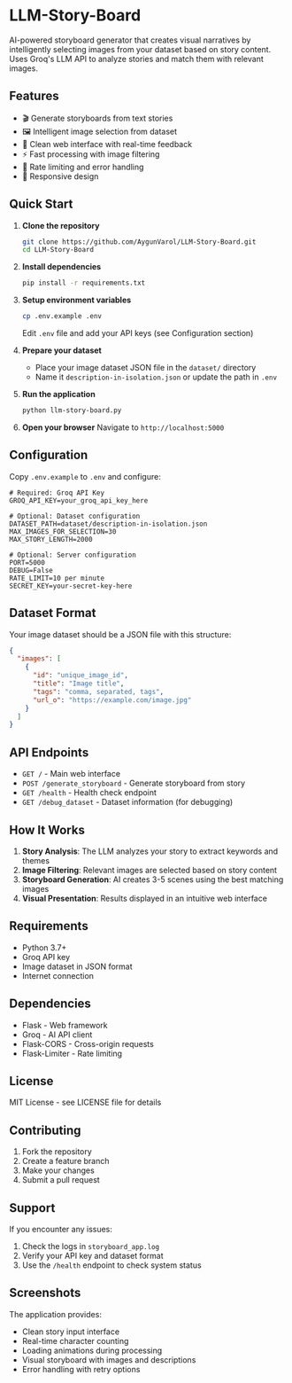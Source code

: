 # LLM-Story-Board

AI-powered storyboard generator that creates visual narratives by intelligently selecting images from your dataset based on story content. Uses Groq's LLM API to analyze stories and match them with relevant images.

## Features

- 🎬 Generate storyboards from text stories
- 🖼️ Intelligent image selection from dataset
- 🎨 Clean web interface with real-time feedback
- ⚡ Fast processing with image filtering
- 🔄 Rate limiting and error handling
- 📱 Responsive design

## Quick Start

1. **Clone the repository**
   ```bash
   git clone https://github.com/AygunVarol/LLM-Story-Board.git
   cd LLM-Story-Board
   ```

2. **Install dependencies**
   ```bash
   pip install -r requirements.txt
   ```

3. **Setup environment variables**
   ```bash
   cp .env.example .env
   ```
   Edit `.env` file and add your API keys (see Configuration section)

4. **Prepare your dataset**
   - Place your image dataset JSON file in the `dataset/` directory
   - Name it `description-in-isolation.json` or update the path in `.env`

5. **Run the application**
   ```bash
   python llm-story-board.py
   ```

6. **Open your browser**
   Navigate to `http://localhost:5000`

## Configuration

Copy `.env.example` to `.env` and configure:

```env
# Required: Groq API Key
GROQ_API_KEY=your_groq_api_key_here

# Optional: Dataset configuration
DATASET_PATH=dataset/description-in-isolation.json
MAX_IMAGES_FOR_SELECTION=30
MAX_STORY_LENGTH=2000

# Optional: Server configuration
PORT=5000
DEBUG=False
RATE_LIMIT=10 per minute
SECRET_KEY=your-secret-key-here
```

## Dataset Format

Your image dataset should be a JSON file with this structure:

```json
{
  "images": [
    {
      "id": "unique_image_id",
      "title": "Image title",
      "tags": "comma, separated, tags",
      "url_o": "https://example.com/image.jpg"
    }
  ]
}
```

## API Endpoints

- `GET /` - Main web interface
- `POST /generate_storyboard` - Generate storyboard from story
- `GET /health` - Health check endpoint
- `GET /debug_dataset` - Dataset information (for debugging)

## How It Works

1. **Story Analysis**: The LLM analyzes your story to extract keywords and themes
2. **Image Filtering**: Relevant images are selected based on story content
3. **Storyboard Generation**: AI creates 3-5 scenes using the best matching images
4. **Visual Presentation**: Results displayed in an intuitive web interface

## Requirements

- Python 3.7+
- Groq API key
- Image dataset in JSON format
- Internet connection

## Dependencies

- Flask - Web framework
- Groq - AI API client
- Flask-CORS - Cross-origin requests
- Flask-Limiter - Rate limiting

## License

MIT License - see LICENSE file for details

## Contributing

1. Fork the repository
2. Create a feature branch
3. Make your changes
4. Submit a pull request

## Support

If you encounter any issues:
1. Check the logs in `storyboard_app.log`
2. Verify your API key and dataset format
3. Use the `/health` endpoint to check system status

## Screenshots

The application provides:
- Clean story input interface
- Real-time character counting
- Loading animations during processing
- Visual storyboard with images and descriptions
- Error handling with retry options
